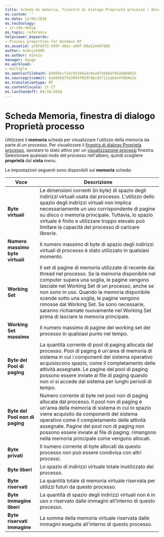 ```yaml
---
title: Scheda di memoria, finestra di dialogo Proprietà processo | Documenti Microsoft
ms.custom: ''
ms.date: 11/04/2016
ms.technology:
- vs-ide-debug
ms.topic: reference
helpviewer_keywords:
- Process properties for Windows NT
ms.assetid: a70785f2-5997-40ec-a90f-80a52449768b
author: mikejo5000
ms.author: mikejo
manager: douge
ms.workload:
- multiple
ms.openlocfilehash: bd450ecf1dc93344adc0eadfebb6df05ab880d25
ms.sourcegitcommit: 6a9d5bd75e50947659fd6c837111a6a547884e2a
ms.translationtype: MT
ms.contentlocale: it-IT
ms.lasthandoff: 04/16/2018
---
```

# <a name="memory-tab-process-properties-dialog-box"></a>Scheda Memoria, finestra di dialogo Proprietà processo
Utilizzare il **memoria** scheda per visualizzare l'utilizzo della memoria da parte di un processo. Per visualizzare il [finestra di dialogo Proprietà processo](../debugger/process-properties-dialog-box.md), spostare lo stato attivo per un [visualizzazione processi](../debugger/processes-view.md) finestra. Selezionare qualsiasi nodo del processo nell'albero, quindi scegliere **proprietà** dal **vista** menu.  
  
 Le impostazioni seguenti sono disponibili sul **memoria** scheda:  
  
|Voce|Descrizione|  
|-----------|-----------------|  
|**Byte virtuali**|Le dimensioni correnti (in byte) di spazio degli indirizzi virtuali usata dal processo. L'utilizzo dello spazio degli indirizzi virtuali non implica necessariamente un uso corrispondente di pagine su disco o memoria principale. Tuttavia, lo spazio virtuale è finito e utilizzare troppo elevato può limitare la capacità del processo di caricare librerie.|  
|**Numero massimo byte virtuali**|Il numero massimo di byte di spazio degli indirizzi virtuali di processo è stato utilizzato in qualsiasi momento.|  
|**Working Set**|Il set di pagine di memoria utilizzate di recente dai thread nel processo. Se la memoria disponibile nel computer supera una soglia, le pagine vengono lasciate nel Working Set di un processo, anche se non sono in uso. Quando la memoria disponibile scende sotto una soglia, le pagine vengono rimosse dal Working Set. Se sono necessarie, saranno richiamate nuovamente nel Working Set prima di lasciare la memoria principale.|  
|**Working Set massimo**|Il numero massimo di pagine del working set del processo in qualsiasi punto nel tempo.|  
|**Byte del Pool di paging**|La quantità corrente di pool di paging allocata dal processo. Pool di paging è un'area di memoria di sistema in cui i componenti del sistema operativo acquisiscono spazio, come il completamento delle attività assegnate. Le pagine del pool di paging possono essere inviate al file di paging quando non vi si accede dal sistema per lunghi periodi di tempo.|  
|**Byte del Pool non di paging**|Numero corrente di byte nel pool non di paging allocata dal processo. Il pool non di paging è un'area della memoria di sistema in cui lo spazio viene acquisito da componenti del sistema operativo come il completamento delle attività assegnate. Pagine del pool non di paging non possono essere inviate al file di paging. rimangono nella memoria principale come vengono allocati.|  
|**Byte privati**|Il numero corrente di byte allocati da questo processo non può essere condivisa con altri processi.|  
|**Byte liberi**|Lo spazio di indirizzi virtuale totale inutilizzato del processo.|  
|**Byte riservati**|La quantità totale di memoria virtuale riservata per utilizzi futuri da questo processo.|  
|**Byte immagine liberi**|La quantità di spazio degli indirizzi virtuali non è in uso o riservato dalle immagini all'interno di questo processo.|  
|**Byte riservati immagine**|La somma della memoria virtuale riservata dalle immagini eseguite all'interno di questo processo.|